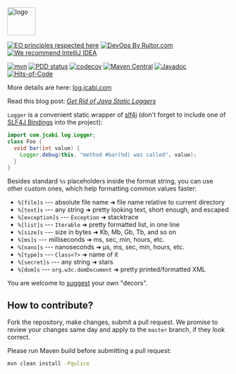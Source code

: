<img alt="logo" src="https://www.jcabi.com/logo-square.svg" width="64px" height="64px" />

[![EO principles respected here](https://www.elegantobjects.org/badge.svg)](https://www.elegantobjects.org)
[![DevOps By Rultor.com](http://www.rultor.com/b/jcabi/jcabi-log)](http://www.rultor.com/p/jcabi/jcabi-log)
[![We recommend IntelliJ IDEA](https://www.elegantobjects.org/intellij-idea.svg)](https://www.jetbrains.com/idea/)

[![mvn](https://github.com/jcabi/jcabi-log/actions/workflows/mvn.yml/badge.svg)](https://github.com/jcabi/jcabi-log/actions/workflows/mvn.yml)
[![PDD status](http://www.0pdd.com/svg?name=jcabi/jcabi-log)](http://www.0pdd.com/p?name=jcabi/jcabi-log)
[![codecov](https://codecov.io/gh/jcabi/jcabi-log/branch/master/graph/badge.svg)](https://codecov.io/gh/jcabi/jcabi-log)
[![Maven Central](https://maven-badges.herokuapp.com/maven-central/com.jcabi/jcabi-log/badge.svg)](https://maven-badges.herokuapp.com/maven-central/com.jcabi/jcabi-log)
[![Javadoc](https://javadoc.io/badge/com.jcabi/jcabi-log.svg)](http://www.javadoc.io/doc/com.jcabi/jcabi-log)
[![Hits-of-Code](https://hitsofcode.com/github/jcabi/jcabi-log)](https://hitsofcode.com/view/github/jcabi/jcabi-log)

More details are here: [log.jcabi.com](https://log.jcabi.com/index.html)

Read this blog post:
[_Get Rid of Java Static Loggers_](https://www.yegor256.com/2014/05/23/avoid-java-static-logger.html)

`Logger` is a convenient static wrapper of
[slf4j](http://www.slf4j.org/)
(don't forget to include one of
[SLF4J Bindings](http://www.slf4j.org/manual.html#binding)
into the project):

```java
import com.jcabi.log.Logger;
class Foo {
  void bar(int value) {
    Logger.debug(this, "method #bar(%d) was called", value);
  }
}
```

Besides standard `%s` placeholders inside the format string, you can use
other custom ones, which help formatting common values faster:

* `%[file]s` --- absolute file name ➜ file name relative to current directory
* `%[text]s` --- any string ➜ pretty looking text, short enough, and escaped
* `%[exception]s` --- `Exception` ➜ stacktrace
* `%[list]s` --- `Iterable` ➜ pretty formatted list, in one line
* `%[size]s` --- size in bytes ➜ Kb, Mb, Gb, Tb, and so on
* `%[ms]s` --- milliseconds ➜ ms, sec, min, hours, etc.
* `%[nano]s` --- nanoseconds ➜ µs, ms, sec, min, hours, etc.
* `%[type]s` --- `Class<?>` ➜ name of it
* `%[secret]s` --- any string ➜ stars
* `%[dom]s` --- `org.w3c.domDocument` ➜ pretty printed/formatted XML

You are welcome to
[suggest](https://github.com/jcabi/jcabi-log/blob/master/src/main/java/com/jcabi/log/DecorsManager.java)
your own "decors".

## How to contribute?

Fork the repository, make changes, submit a pull request.
We promise to review your changes same day and apply to
the `master` branch, if they look correct.

Please run Maven build before submitting a pull request:

```bash
mvn clean install -Pqulice
```
